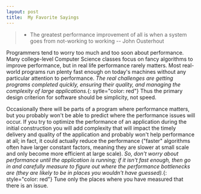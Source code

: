 ```yaml
---
layout: post
title:  My Favorite Sayings
---
```


> * The greatest performance improvement of all is when a system goes from not-working to working  -- John Ousterhout

 Programmers tend to worry too much and too soon about performance. Many college-level Computer Science classes focus on fancy algorithms to improve performance, but in real life performance rarely matters. Most real-world programs run plenty fast enough on today's machines without any particular attention to performance. *The real challenges are getting programs completed quickly, ensuring their quality, and managing the complexity of large applications.*{: sytle="color: red"} Thus the primary design criterion for software should be simplicity, not speed.
 
 Occasionally there will be parts of a program where performance matters, but you probably won't be able to predict where the performance issues will occur. If you try to optimize the performance of an application during the initial construction you will add complexity that will impact the timely delivery and quality of the application and probably won't help performance at all; in fact, it could actually reduce the performance ("faster" algorithms often have larger constant factors, meaning they are slower at small scale and only become more efficient at large scale). *So, don't worry about performance until the application is running; if it isn't fast enough, then go in and carefully measure to figure out where the performance bottlenecks are (they are likely to be in places you wouldn't have guessed).*{: style="color: red"} Tune only the places where you have measured that there is an issue. 
